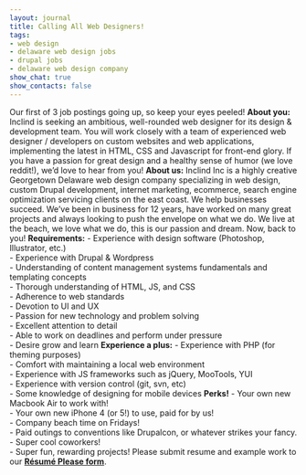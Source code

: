 ```yaml
---
layout: journal
title: Calling All Web Designers!
tags: 
- web design
- delaware web design jobs
- drupal jobs
- delaware web design company
show_chat: true
show_contacts: false
---
```


Our first of 3 job postings going up, so keep your eyes peeled! <strong>About you:</strong> Inclind is seeking an ambitious, well-rounded web designer for its design &amp; development team. You will work closely with a team of experienced web designer / developers on custom websites and web applications, implementing the latest in HTML, CSS and Javascript for front-end glory. If you have a passion for great design and a healthy sense of humor (we love reddit!), we&rsquo;d love to hear from you! <strong>About us:</strong> Inclind Inc is a highly creative Georgetown Delaware web design company specializing in web design, custom Drupal development, internet marketing, ecommerce, search engine optimization servicing clients on the east coast. We help businesses succeed. We&rsquo;ve been in business for 12 years, have worked on many great projects and always looking to push the envelope on what we do. We live at the beach, we love what we do, this is our passion and dream. Now, back to you! <strong>Requirements:</strong> - Experience with design software (Photoshop, Illustrator, etc.)<br /> - Experience with Drupal &amp; Wordpress<br /> - Understanding of content management systems fundamentals and templating concepts<br /> - Thorough understanding of HTML, JS, and CSS<br /> - Adherence to web standards<br /> - Devotion to UI and UX<br /> - Passion for new technology and problem solving<br /> - Excellent attention to detail<br /> - Able to work on deadlines and perform under pressure<br /> - Desire grow and learn <strong>Experience a plus:</strong> - Experience with PHP (for theming purposes)<br /> - Comfort with maintaining a local web environment<br /> - Experience with JS frameworks such as jQuery, MooTools, YUI<br /> - Experience with version control (git, svn, etc)<br /> - Some knowledge of designing for mobile devices <strong>Perks!</strong> - Your own new Macbook Air to work with!<br /> - Your own new iPhone 4 (or 5!) to use, paid for by us!<br /> - Company beach time on Fridays!<br /> - Paid outings to conventions like Drupalcon, or whatever strikes your fancy.<br /> - Super cool coworkers!<br /> - Super fun, rewarding projects! Please submit resume and example work to our <strong><a href="/forms/job-application.htm">Résumé Please form</a></strong>.
